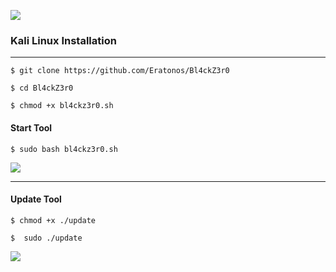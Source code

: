 ![](https://i.ibb.co/qrGjSCb/1.png)

### Kali Linux Installation
                
----

`$ git clone https://github.com/Eratonos/Bl4ckZ3r0`

`$ cd Bl4ckZ3r0`

`$ chmod +x bl4ckz3r0.sh`

#### Start Tool

`$ sudo bash bl4ckz3r0.sh`

![](https://i.ibb.co/zPbGtdH/1.png)
                
----
#### Update Tool

`$ chmod +x ./update`

`$  sudo ./update`

![](https://i.ibb.co/xY74YQz/1.png)
